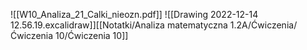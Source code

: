 ![[W10_Analiza_21_Calki_nieozn.pdf]]
![[Drawing 2022-12-14 12.56.19.excalidraw]][[Notatki/Analiza matematyczna 1.2A/Ćwiczenia/Ćwiczenia 10/Ćwiczenia 10]]